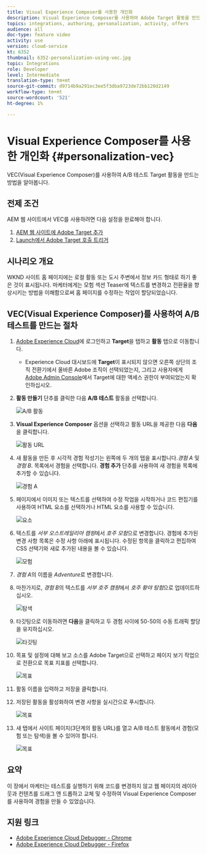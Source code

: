 ```yaml
---
title: Visual Experience Composer를 사용한 개인화
description: Visual Experience Composer를 사용하여 Adobe Target 활동을 만드는 방법을 알아봅니다.
topics: integrations, authoring, personalization, activity, offers
audience: all
doc-type: feature video
activity: use
version: cloud-service
kt: 6352
thumbnail: 6352-personalization-using-vec.jpg
topic: Integrations
role: Developer
level: Intermediate
translation-type: tm+mt
source-git-commit: d9714b9a291ec3ee5f3dba9723de72bb120d2149
workflow-type: tm+mt
source-wordcount: '521'
ht-degree: 1%

---
```



# Visual Experience Composer를 사용한 개인화 {#personalization-vec}

VEC(Visual Experience Composer)를 사용하여 A/B 테스트 Target 활동을 만드는 방법을 알아봅니다.

## 전제 조건

AEM 웹 사이트에서 VEC를 사용하려면 다음 설정을 완료해야 합니다.

1. [AEM 웹 사이트에 Adobe Target 추가](./add-target-launch-extension.md)
1. [Launch에서 Adobe Target 호출 트리거](./load-and-fire-target.md)

## 시나리오 개요

WKND 사이트 홈 페이지에는 로컬 활동 또는 도시 주변에서 정보 카드 형태로 하기 좋은 것이 표시됩니다. 마케터에게는 모험 섹션 Teaser에 텍스트를 변경하고 전환율을 향상시키는 방법을 이해함으로써 홈 페이지를 수정하는 작업이 할당되었습니다.

## VEC(Visual Experience Composer)를 사용하여 A/B 테스트를 만드는 절차

1. [Adobe Experience Cloud](https://experience.adobe.com/)에 로그인하고 __Target__&#x200B;을 탭하고 __활동__ 탭으로 이동합니다.

   + Experience Cloud 대시보드에 __Target__&#x200B;이 표시되지 않으면 오른쪽 상단의 조직 전환기에서 올바른 Adobe 조직이 선택되었는지, 그리고 사용자에게 [Adobe Admin Console](https://adminconsole.adobe.com/)에서 Target에 대한 액세스 권한이 부여되었는지 확인하십시오.

1. **활동 만들기** 단추를 클릭한 다음 **A/B 테스트** 활동을 선택합니다.

   ![A/B 활동](assets/ab-target-activity.png)

1. **Visual Experience Composer** 옵션을 선택하고 활동 URL을 제공한 다음 **다음**&#x200B;을 클릭합니다.

   ![활동 URL](assets/ab-test-url.png)

1. 새 활동을 만든 후 시각적 경험 작성기는 왼쪽에 두 개의 탭을 표시합니다.*경험 A* 및 *경험 B*. 목록에서 경험을 선택합니다. **경험 추가** 단추를 사용하여 새 경험을 목록에 추가할 수 있습니다.

   ![경험 A](assets/experience.png)

1. 페이지에서 이미지 또는 텍스트를 선택하여 수정 작업을 시작하거나 코드 편집기를 사용하여 HTML 요소를 선택하거나 HTML 요소를 사용할 수 있습니다.

   ![요소](assets/select-element.png)

1. 텍스트를 *서부 오스트레일리아 캠핑*&#x200B;에서 *호주 모험*&#x200B;으로 변경합니다. 경험에 추가된 변경 사항 목록은 수정 사항 아래에 표시됩니다. 수정된 항목을 클릭하고 편집하여 CSS 선택기와 새로 추가된 내용을 볼 수 있습니다.

   ![모험](assets/adventures.png)

1. *경험 A*&#x200B;의 이름을 *Adventure*&#x200B;로 변경합니다.
1. 마찬가지로, *경험 B*&#x200B;의 텍스트를 *서부 호주 캠핑*&#x200B;에서 *호주 황야 탐험*&#x200B;으로 업데이트하십시오.

   ![탐색](assets/explore.png)

1. 타깃팅으로 이동하려면 **다음**&#x200B;을 클릭하고 두 경험 사이에 50-50의 수동 트래픽 할당을 유지하십시오.

   ![타깃팅](assets/targeting.png)

1. 목표 및 설정에 대해 보고 소스를 Adobe Target으로 선택하고 페이지 보기 작업으로 전환으로 목표 지표를 선택합니다.

   ![목표](assets/goals.png)

1. 활동 이름을 입력하고 저장을 클릭합니다.
1. 저장된 활동을 활성화하여 변경 사항을 실시간으로 푸시합니다.

   ![목표](assets/activate.png)

1. 새 탭에서 사이트 페이지(3단계의 활동 URL)를 열고 A/B 테스트 활동에서 경험(모험 또는 탐색)을 볼 수 있어야 합니다.

   ![목표](assets/publish.png)

## 요약

이 장에서 마케터는 테스트를 실행하기 위해 코드를 변경하지 않고 웹 페이지의 레이아웃과 컨텐츠를 드래그 앤 드롭하고 교체 및 수정하여 Visual Experience Composer를 사용하여 경험을 만들 수 있었습니다.

## 지원 링크

+ [Adobe Experience Cloud Debugger - Chrome](https://chrome.google.com/webstore/detail/adobe-experience-cloud-de/ocdmogmohccmeicdhlhhgepeaijenapj)
+ [Adobe Experience Cloud Debugger - Firefox](https://addons.mozilla.org/en-US/firefox/addon/adobe-experience-platform-dbg/)
